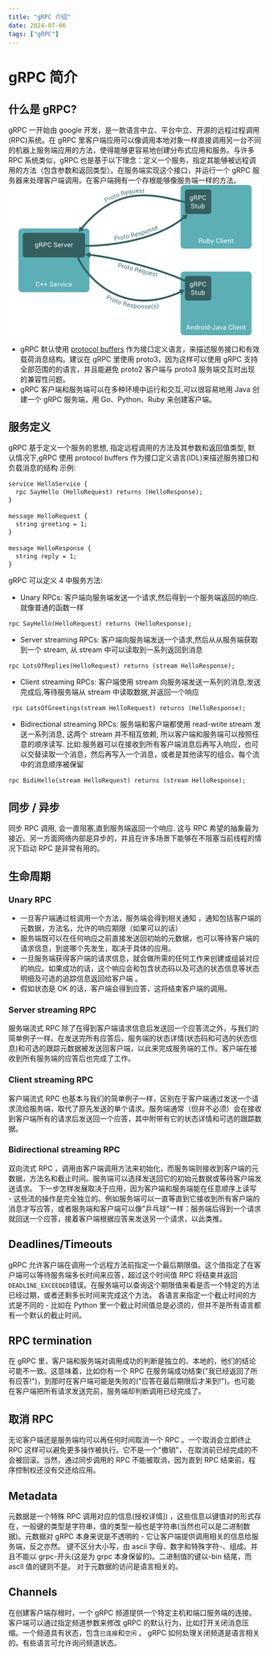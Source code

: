 ```yaml
---
title: "gRPC 介绍"
date: 2024-07-06
tags: ["gRPC"]
---
```

# gRPC 简介

## 什么是 gRPC?

gRPC 一开始由 google 开发，是一款语言中立、平台中立、开源的远程过程调用(RPC)系统。在 gRPC 里客户端应用可以像调用本地对象一样直接调用另一台不同的机器上服务端应用的方法，使得能够更容易地创建分布式应用和服务。与许多 RPC 系统类似，gRPC 也是基于以下理念：定义一个服务，指定其能够被远程调用的方法（包含参数和返回类型）。在服务端实现这个接口，并运行一个 gRPC 服务器来处理客户端调用。在客户端拥有一个存根能够像服务端一样的方法。
![](assert/landing-2.svg)

- gRPC 默认使用 [protocol buffers](https://developers.google.com/protocol-buffers/) 作为接口定义语言，来描述服务接口和有效载荷消息结构。建议在 gRPC 里使用 proto3，因为这样可以使用 gRPC 支持全部范围的的语言，并且能避免 proto2 客户端与 proto3 服务端交互时出现的兼容性问题。
- gRPC 客户端和服务端可以在多种环境中运行和交互,可以很容易地用 Java 创建一个 gRPC 服务端，用 Go、Python、Ruby 来创建客户端。

## 服务定义

gRPC 基于定义一个服务的思想, 指定远程调用的方法及其参数和返回值类型, 默认情况下,gRPC 使用 protocol buffers 作为接口定义语言(IDL)来描述服务接口和负载消息的结构
示例:

```protocol
service HelloService {
  rpc SayHello (HelloRequest) returns (HelloResponse);
}

message HelloRequest {
  string greeting = 1;
}

message HelloResponse {
  string reply = 1;
}
```

gRPC 可以定义 4 中服务方法:

- Unary RPCs: 客户端向服务端发送一个请求,然后得到一个服务端返回的响应. 就像普通的函数一样

```
rpc SayHello(HelloRequest) returns (HelloResponse);
```

- Server streaming RPCs: 客户端向服务端发送一个请求,然后从从服务端获取到一个 stream, 从 stream 中可以读取到一系列返回到消息

```
rpc LotsOfReplies(HelloRequest) returns (stream HelloResponse);
```

- Client streaming RPCs: 客户端使用 stream 向服务端发送一系列的消息,发送完成后,等待服务端从 stream 中读取数据,并返回一个响应

```
 rpc LotsOfGreetings(stream HelloRequest) returns (HelloResponse);
```

- Bidirectional streaming RPCs: 服务端和客户端都使用 read-write stream 发送一系列消息, 这两个 stream 并不相互依赖, 所以客户端和服务端可以按照任意的顺序读写. 比如:服务器可以在接收到所有客户端消息后再写入响应，也可以交替读取一个消息，然后再写入一个消息，或者是其他读写的组合。每个流中的消息顺序被保留

```
rpc BidiHello(stream HelloRequest) returns (stream HelloResponse);
```

## 同步 / 异步

同步 RPC 调用, 会一直阻塞,直到服务端返回一个响应. 这与 RPC 希望的抽象最为接近。另一方面网络内部是异步的，并且在许多场景下能够在不阻塞当前线程的情况下启动 RPC 是非常有用的。

## 生命周期

### Unary RPC

- 一旦客户端通过桩调用一个方法，服务端会得到相关通知 ，通知包括客户端的元数据，方法名，允许的响应期限（如果可以的话）
- 服务端既可以在任何响应之前直接发送回初始的元数据，也可以等待客户端的请求信息，到底哪个先发生，取决于具体的应用。
- 一旦服务端获得客户端的请求信息，就会做所需的任何工作来创建或组装对应的响应。如果成功的话，这个响应会和包含状态码以及可选的状态信息等状态明细及可选的追踪信息返回给客户端 。
- 假如状态是 OK 的话，客户端会得到应答，这将结束客户端的调用。

### Server streaming RPC

服务端流式 RPC 除了在得到客户端请求信息后发送回一个应答流之外，与我们的简单例子一样。在发送完所有应答后，服务端的状态详情(状态码和可选的状态信息)和可选的跟踪元数据被发送回客户端，以此来完成服务端的工作。客户端在接收到所有服务端的应答后也完成了工作。

### Client streaming RPC

客户端流式 RPC 也基本与我们的简单例子一样，区别在于客户端通过发送一个请求流给服务端，取代了原先发送的单个请求。服务端通常（但并不必须）会在接收到客户端所有的请求后发送回一个应答，其中附带有它的状态详情和可选的跟踪数据。

### Bidirectional streaming RPC

双向流式 RPC ，调用由客户端调用方法来初始化，而服务端则接收到客户端的元数据，方法名和截止时间。服务端可以选择发送回它的初始元数据或等待客户端发送请求。
下一步怎样发展取决于应用，因为客户端和服务端能在任意顺序上读写 - 这些流的操作是完全独立的。例如服务端可以一直等直到它接收到所有客户端的消息才写应答，或者服务端和客户端可以像"乒乓球"一样：服务端后得到一个请求就回送一个应答，接着客户端根据应答来发送另一个请求，以此类推。

## Deadlines/Timeouts

gRPC 允许客户端在调用一个远程方法前指定一个最后期限值。这个值指定了在客户端可以等待服务端多长时间来应答，超过这个时间值 RPC 将结束并返回`DEADLINE_EXCEEDED`错误。在服务端可以查询这个期限值来看是否一个特定的方法已经过期，或者还剩多长时间来完成这个方法。
各语言来指定一个截止时间的方式是不同的 - 比如在 Python 里一个截止时间值总是必须的，但并不是所有语言都有一个默认的截止时间。

## RPC termination

在 gRPC 里，客户端和服务端对调用成功的判断是独立的、本地的，他们的结论可能不一致。这意味着，比如你有一个 RPC 在服务端成功结束("我已经返回了所有应答!")，到那时在客户端可能是失败的("应答在最后期限后才来到!")。也可能在客户端把所有请求发送完前，服务端却判断调用已经完成了。

## 取消 RPC

无论客户端还是服务端均可以再任何时间取消一个 RPC 。一个取消会立即终止 RPC 这样可以避免更多操作被执行。它不是一个"撤销"， 在取消前已经完成的不会被回滚。当然，通过同步调用的 RPC 不能被取消，因为直到 RPC 结束前，程序控制权还没有交还给应用。

## Metadata

元数据是一个特殊 RPC 调用对应的信息(授权详情]) ，这些信息以键值对的形式存在，一般键的类型是字符串，值的类型一般也是字符串(当然也可以是二进制数据)。元数据对 gRPC 本身来说是不透明的 - 它让客户端提供调用相关的信息给服务端，反之亦然。
键不区分大小写，由 ascii 字母、数字和特殊字符-、组成。并且不能以 grpc-开头(这是为 grpc 本身保留的)。二进制值的键以-bin 结尾，而 ascll 值的键则不是。
对于元数据的访问是语言相关的。

## Channels

在创建客户端存根时，一个 gRPC 频道提供一个特定主机和端口服务端的连接。客户端可以通过指定频道参数来修改 gRPC 的默认行为，比如打开关闭消息压缩。一个频道具有状态，包含`已连接`和`空闲` 。
gRPC 如何处理关闭频道是语言相关的。有些语言可允许询问频道状态。
